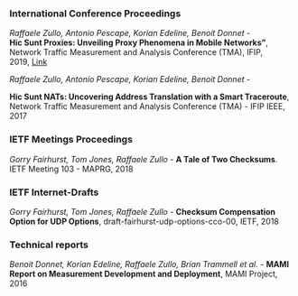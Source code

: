 ### International Conference Proceedings

_Raffaele Zullo, Antonio Pescape, Korian Edeline, Benoit Donnet_ -  
**Hic Sunt Proxies: Unveiling Proxy Phenomena in Mobile Networks”**,  
Network Traffic Measurement and Analysis Conference (TMA),  IFIP,  
2019, [Link](url) 

_Raffaele Zullo, Antonio Pescape, Korian Edeline, Benoit Donnet_ -

**Hic Sunt NATs: Uncovering Address Translation with a Smart Traceroute**, 
Network Traffic Measurement and Analysis Conference (TMA) - IFIP IEEE, 2017

### IETF Meetings Proceedings

_Gorry Fairhurst, Tom Jones, Raffaele Zullo_ - **A Tale of Two Checksums**. IETF Meeting 103 - MAPRG, 2018

### IETF Internet-Drafts
_Gorry Fairhurst, Tom Jones, Raffaele Zullo_ - **Checksum Compensation Option for UDP Options**, draft-fairhurst-udp-options-cco-00, IETF, 2018


### Technical reports
_Benoit Donnet, Korian Edeline, Raffaele Zullo, Brian Trammell et al._ - **MAMI Report on Measurement Development and Deployment**, MAMI Project, 2016
